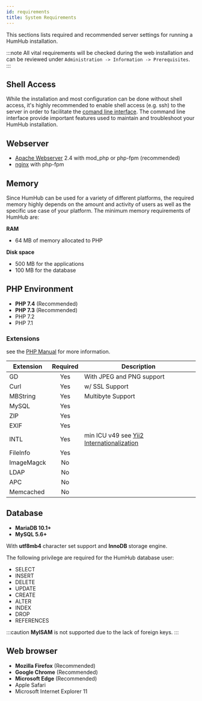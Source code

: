 ```yaml
---
id: requirements
title: System Requirements
---
```


This sections lists required and recommended server settings for running a HumHub installation.

:::note 
All vital requirements will be checked during the web installation and can be reviewed under 
`Administration -> Information -> Prerequisites`.
:::

## Shell Access

While the installation and most configuration can be done without shell access, it's highly recommended to enable shell
access (e.g. ssh) to the server in order to facilitate the [comand line interface](console.md). 
The command line interface provide important features used to maintain and troubleshoot your HumHub installation.

## Webserver

- [Apache Webserver](https://httpd.apache.org/) 2.4 with mod_php or php-fpm (recommended)
- [nginx](https://www.nginx.com/) with php-fpm

## Memory

Since HumHub can be used for a variety of different platforms, the required memory highly depends on the amount and
activity of users as well as the specific use case of your platform. The minimum memory requirements of HumHub are:

**RAM**

- 64 MB of memory allocated to PHP

**Disk space**

- 500 MB for the applications
- 100 MB for the database

## PHP Environment

- **PHP 7.4** (Recommended)
- **PHP 7.3** (Recommended)
- PHP 7.2
- PHP 7.1

### Extensions

see the [PHP Manual](https://www.php.net/manual/en/extensions.php) for more information.

| Extension     | Required      | Description                                                               |
| ------------- |:-------------:| --------------------------------------------------------------------------|
| GD            | Yes           | With JPEG and PNG support                                                 |
| Curl          | Yes           | w/ SSL Support                                                            |
| MBString      | Yes           | Multibyte Support                                                         |
| MySQL         | Yes           | |
| ZIP           | Yes           | |
| EXIF          | Yes           | |
| INTL          | Yes           | min ICU v49 see [Yii2 Internationalization](https://www.yiiframework.com/doc/guide/2.0/en/tutorial-i18n#setup-environment)         |
| FileInfo      | Yes           | |
| ImageMagck    | No            | |
| LDAP          | No            | |
| APC           | No            | |
| Memcached     | No            | |


## Database

- **MariaDB 10.1+** 
- **MySQL 5.6+**

With **utf8mb4** character set support and **InnoDB** storage engine.

The following privilege are required for the HumHub database user:

- SELECT
- INSERT
- DELETE
- UPDATE
- CREATE
- ALTER
- INDEX
- DROP
- REFERENCES

:::caution
**MyISAM** is not supported due to the lack of foreign keys.
:::

## Web browser

 - **Mozilla Firefox** (Recommended)
 - **Google Chrome** (Recommended)
 - **Microsoft Edge** (Recommended)
 - Apple Safari
 - Microsoft Internet Explorer 11
